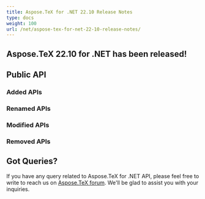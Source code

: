 ```yaml
---
title: Aspose.TeX for .NET 22.10 Release Notes
type: docs
weight: 100
url: /net/aspose-tex-for-net-22-10-release-notes/
---
```


## Aspose.TeX 22.10 for .NET has been released!

 
## Public API
### Added APIs

### Renamed APIs

### Modified APIs

### Removed APIs


## Got Queries?
If you have any query related to Aspose.TeX for .NET API, please feel free to write to reach us on [Aspose.TeX forum](https://forum.aspose.com/c/tex/). We'll be glad to assist you with your inquiries.
